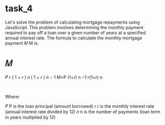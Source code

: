 # task_4
Let's solve the problem of calculating mortgage repayments using JavaScript. This problem involves determining the monthly payment required to pay off a loan over a given number of years at a specified annual interest rate.
The formula to calculate the monthly mortgage payment 
𝑀
M is:

𝑀
=
𝑃
𝑟
(
1
+
𝑟
)
𝑛
(
1
+
𝑟
)
𝑛
−
1
M=P 
(1+r) 
n
 −1
r(1+r) 
n
 
​
 

Where:

𝑃
P is the loan principal (amount borrowed)
𝑟
r is the monthly interest rate (annual interest rate divided by 12)
𝑛
n is the number of payments (loan term in years multiplied by 12)
